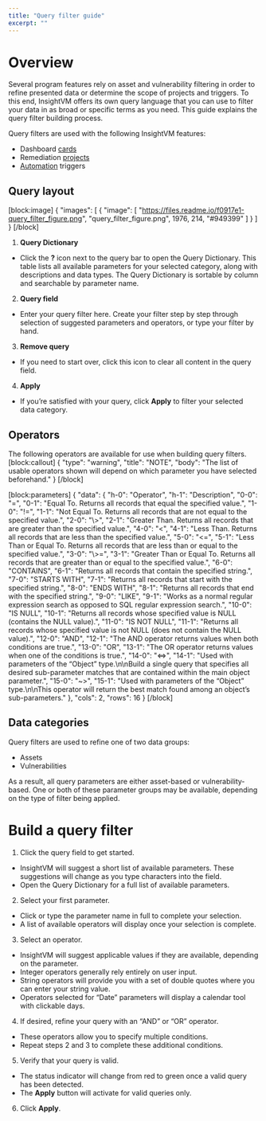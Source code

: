 ```yaml
---
title: "Query filter guide"
excerpt: ""
---
```

# Overview

Several program features rely on asset and vulnerability filtering in order to refine presented data or determine the scope of projects and triggers.  To this end, InsightVM offers its own query language that you can use to filter your data in as broad or specific terms as you need.  This guide explains the query filter building process.

Query filters are used with the following InsightVM features:

* Dashboard [cards](doc:cards)
* Remediation [projects](doc:remediation-workflow)
* [Automation](doc:automation) triggers

## Query layout
[block:image]
{
  "images": [
    {
      "image": [
        "https://files.readme.io/f0917e1-query_filter_figure.png",
        "query_filter_figure.png",
        1976,
        214,
        "#949399"
      ]
    }
  ]
}
[/block]
1. **Query Dictionary**
 * Click the **?** icon next to the query bar to open the Query Dictionary.  This table lists all available parameters for your selected category, along with descriptions and data types.  The Query Dictionary is sortable by column and searchable by parameter name.
2. **Query field**
 * Enter your query filter here.  Create your filter step by step through selection of suggested parameters and operators, or type your filter by hand.
3. **Remove query**
 * If you need to start over, click this icon to clear all content in the query field.
4. **Apply**
 * If you’re satisfied with your query, click **Apply** to filter your selected data category.

## Operators

The following operators are available for use when building query filters.
[block:callout]
{
  "type": "warning",
  "title": "NOTE",
  "body": "The list of usable operators shown will depend on which parameter you have selected beforehand."
}
[/block]

[block:parameters]
{
  "data": {
    "h-0": "Operator",
    "h-1": "Description",
    "0-0": "=",
    "0-1": "Equal To. Returns all records that equal the specified value.",
    "1-0": "!=",
    "1-1": "Not Equal To. Returns all records that are not equal to the specified value.",
    "2-0": "\\>",
    "2-1": "Greater Than. Returns all records that are greater than the specified value.",
    "4-0": "<",
    "4-1": "Less Than. Returns all records that are less than the specified value.",
    "5-0": "<=",
    "5-1": "Less Than or Equal To. Returns all records that are less than or equal to the specified value.",
    "3-0": "\\>=",
    "3-1": "Greater Than or Equal To. Returns all records that are greater than or equal to the specified value.",
    "6-0": "CONTAINS",
    "6-1": "Returns all records that contain the specified string.",
    "7-0": "STARTS WITH",
    "7-1": "Returns all records that start with the specified string.",
    "8-0": "ENDS WITH",
    "8-1": "Returns all records that end with the specified string.",
    "9-0": "LIKE",
    "9-1": "Works as a normal regular expression search as opposed to SQL regular expression search.",
    "10-0": "IS NULL",
    "10-1": "Returns all records whose specified value is NULL (contains the NULL value).",
    "11-0": "IS NOT NULL",
    "11-1": "Returns all records whose specified value is not NULL (does not contain the NULL value).",
    "12-0": "AND",
    "12-1": "The AND operator returns values when both conditions are true.",
    "13-0": "OR",
    "13-1": "The OR operator returns values when one of the conditions is true.",
    "14-0": "<=>",
    "14-1": "Used with parameters of the “Object” type.\n\nBuild a single query that specifies all desired sub-parameter matches that are contained within the main object parameter.",
    "15-0": "~>",
    "15-1": "Used with parameters of the “Object” type.\n\nThis operator will return the best match found among an object’s sub-parameters."
  },
  "cols": 2,
  "rows": 16
}
[/block]
## Data categories

Query filters are used to refine one of two data groups:

* Assets
* Vulnerabilities

As a result, all query parameters are either asset-based or vulnerability-based.  One or both of these parameter groups may be available, depending on the type of filter being applied.

# Build a query filter

1. Click the query field to get started.
 * InsightVM will suggest a short list of available parameters.  These suggestions will change as you type characters into the field.
 * Open the Query Dictionary for a full list of available parameters.
2. Select your first parameter.
 * Click or type the parameter name in full to complete your selection.
 * A list of available operators will display once your selection is complete.
3. Select an operator.
 * InsightVM will suggest applicable values if they are available, depending on the parameter.
 * Integer operators generally rely entirely on user input.
 * String operators will provide you with a set of double quotes where you can enter your string value.
 * Operators selected for “Date” parameters will display a calendar tool with clickable days.
4. If desired, refine your query with an “AND” or “OR” operator.
 * These operators allow you to specify multiple conditions.
 * Repeat steps 2 and 3 to complete these additional conditions.
5. Verify that your query is valid.
 * The status indicator will change from red to green once a valid query has been detected.
 * The **Apply** button will activate for valid queries only.
6. Click **Apply**.
